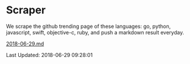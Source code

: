 # Scraper

We scrape the github trending page of these languages: go, python, javascript, swift, objective-c, ruby, and push a markdown result everyday.

[2018-06-29.md](https://github.com/henson/Scraper/blob/master/2018-06-29.md)

Last Updated: 2018-06-29 09:28:01